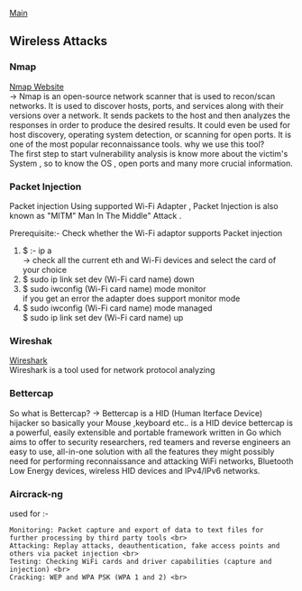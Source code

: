 <a href="https://github.com/the-AY/Cyber_Security"> Main</a>
## Wireless Attacks 
### Nmap
<a href ="https://nmap.org/"> Nmap Website</a> <br>
-> Nmap is an open-source network scanner that is used to recon/scan networks. It is used to discover hosts, ports, and services along with their versions over a network.
It sends packets to the host and then analyzes the responses in order to produce the desired results. It could even be used for host discovery, operating system detection,
or scanning for open ports. It is one of the most popular reconnaissance tools.
why we use this tool? <br>
The first step to start vulnerability analysis  is know more about the victim's System , so to know the  OS , open ports and many more crucial information.<br>



### Packet Injection 
Packet injection Using supported Wi-Fi Adapter , Packet Injection is also known as "MITM" Man In The Middle" Attack .<br>

Prerequisite:- Check whether the Wi-Fi adaptor supports Packet injection<br>
 1) $ :-
    ip a <br>
 -> check all the current  eth and Wi-Fi devices and select the card of  your choice <br>
 2) $   sudo ip link set dev (Wi-Fi card name) down <br>
 3) $   sudo iwconfig (Wi-Fi card name) mode monitor <br>
 if you get an error the adapter does support monitor mode <br>
 4) $   sudo iwconfig (Wi-Fi card name) mode managed <br>
    $   sudo ip link set dev (Wi-Fi card name) up <br>
### Wireshak
<a href ="https://www.wireshark.org/">Wireshark</a><br>
Wireshark is a tool used for network protocol analyzing 

### Bettercap 
So what is  Bettercap?
-> Bettercap is a HID (Human Iterface Device) hijacker so basically your Mouse ,keyboard etc.. is a HID device
bettercap is a powerful, easily extensible and portable framework written in Go which aims to offer to security researchers, red teamers and reverse engineers an easy to use, all-in-one solution with all the features they might possibly need for performing reconnaissance and attacking WiFi networks, Bluetooth Low Energy devices, wireless HID devices and IPv4/IPv6 networks.


### Aircrack-ng 

used for :-

    Monitoring: Packet capture and export of data to text files for further processing by third party tools <br>
    Attacking: Replay attacks, deauthentication, fake access points and others via packet injection <br>
    Testing: Checking WiFi cards and driver capabilities (capture and injection) <br>
    Cracking: WEP and WPA PSK (WPA 1 and 2) <br>

